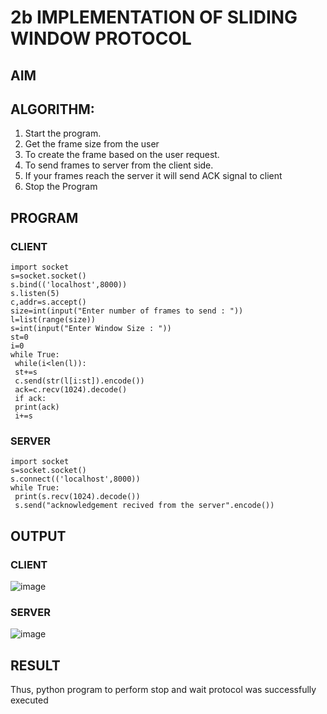 # 2b IMPLEMENTATION OF SLIDING WINDOW PROTOCOL
## AIM
## ALGORITHM:
1. Start the program.
2. Get the frame size from the user
3. To create the frame based on the user request.
4. To send frames to server from the client side.
5. If your frames reach the server it will send ACK signal to client
6. Stop the Program
## PROGRAM
### CLIENT
```
import socket
s=socket.socket()
s.bind(('localhost',8000))
s.listen(5)
c,addr=s.accept()
size=int(input("Enter number of frames to send : "))
l=list(range(size))
s=int(input("Enter Window Size : "))
st=0
i=0
while True:
 while(i<len(l)):
 st+=s
 c.send(str(l[i:st]).encode())
 ack=c.recv(1024).decode()
 if ack:
 print(ack)
 i+=s
```

### SERVER
```
import socket
s=socket.socket()
s.connect(('localhost',8000))
while True: 
 print(s.recv(1024).decode())
 s.send("acknowledgement recived from the server".encode())
```
## OUTPUT
### CLIENT
![image](https://github.com/Safeeq-Fazil/2b_SLIDING_WINDOW_PROTOCOL/assets/118680361/20101090-9d81-484e-afc9-39cdc62e9a8d)

### SERVER
![image](https://github.com/Safeeq-Fazil/2b_SLIDING_WINDOW_PROTOCOL/assets/118680361/b1ac80e0-0a8f-4337-b8b0-6d1b9fc97bf4)

## RESULT
Thus, python program to perform stop and wait protocol was successfully executed
